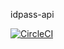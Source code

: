idpass-api

[![CircleCI](https://circleci.com/gh/idpass/idpass-mobile-api.svg?style=svg)](https://circleci.com/gh/idpass/idpass-mobile-api)
